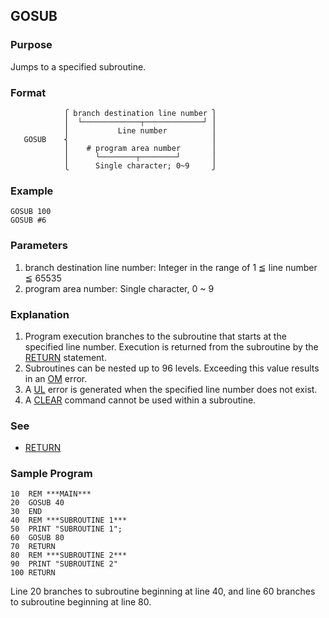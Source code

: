 ## GOSUB

### Purpose
Jumps to a specified subroutine.

### Format
```basic
            ⎧ branch destination line number ⎫
            ⎪  └─────────────┬─────────────┘ ⎪
            ⎪           Line number          ⎪
   GOSUB    ⎨                                ⎪
            ⎪    # program area number       ⎪
            ⎪      └────────┬────────┘       ⎪
            ⎩      Single character; 0~9     ⎭
```

### Example
```basic
GOSUB 100
GOSUB #6
```

### Parameters
1. branch destination line number: Integer in the range of 1 ≦ line number ≦ 65535
2. program area number: Single character, 0 ~ 9

### Explanation
1. Program execution branches to the subroutine that starts at the specified 
line number. Execution is returned from the subroutine by the [RETURN](RETURN.md) statement.
2. Subroutines can be nested up to 96 levels. Exceeding this value results in an [OM](../errors/OM.md) error.
3. A [UL](../errors/UL.md) error is generated when the specified line number does not exist.
4. A [CLEAR](CLEAR.md) command cannot be used within a subroutine.

### See
 - [RETURN](RETURN.md)

### Sample Program
```basic
10  REM ***MAIN***
20  GOSUB 40
30  END
40  REM ***SUBROUTINE 1***
50  PRINT "SUBROUTINE 1"; 
60  GOSUB 80
70  RETURN 
80  REM ***SUBROUTINE 2***
90  PRINT "SUBROUTINE 2"
100 RETURN
```

Line 20 branches to subroutine beginning at line 40, and line 60 branches to subroutine beginning at line 80.
